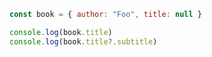 ```js showLineNumbers {4}
const book = { author: "Foo", title: null }

console.log(book.title)
console.log(book.title?.subtitle)
```